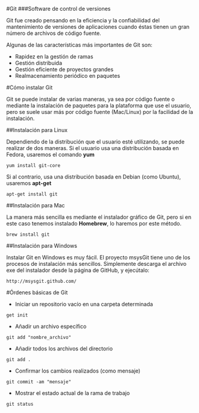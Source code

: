 #Git
###Software de control de versiones

Git fue creado pensando en la eficiencia y la confiabilidad del mantenimiento de versiones de aplicaciones cuando éstas tienen un gran número de archivos de código fuente.

Algunas de las características más importantes de Git son:

  * Rapidez en la gestión de ramas
  * Gestión distribuida
  * Gestión eficiente de proyectos grandes
  * Realmacenamiento periódico en paquetes

#Cómo instalar Git

Git se puede instalar de varias maneras, ya sea por código fuente o mediante la instalación de paquetes para la plataforma que use el usuario, pero se suele usar más por código fuente (Mac/Linux) por la facilidad de la instalación.

##Instalación para Linux

Dependiendo de la distribución que el usuario esté utilizando, se puede realizar de dos maneras. Si el usuario usa una distribución basada en Fedora, usaremos el comando **yum**

```she
yum install git-core
```

Si al contrario, usa una distribución basada en Debian (como Ubuntu), usaremos **apt-get**

```she
apt-get install git
```

##Instalación para Mac

La manera más sencilla es mediante el instalador gráfico de Git, pero si en este caso tenemos instalado **Homebrew**, lo haremos por este método.

```she
brew install git
```

##Instalación para Windows

Instalar Git en Windows es muy fácil. El proyecto msysGit tiene uno de los procesos de instalación más sencillos. Simplemente descarga el archivo exe del instalador desde la página de GitHub, y ejecútalo:

```she
http://msysgit.github.com/
```

#Órdenes básicas de Git

* Iniciar un repositorio vacío en una carpeta determinada

```she
get init
```
* Añadir un archivo específico
```she
git add "nombre_archivo"
```
* Añadir todos los archivos del directorio
```she
git add .
```
* Confirmar los cambios realizados (como mensaje)
```she
git commit -am "mensaje"
```
* Mostrar el estado actual de la rama de trabajo
```she
git status
```
